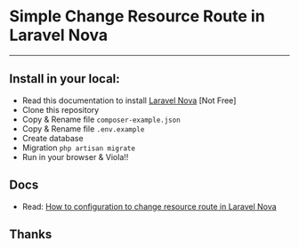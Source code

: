 # Simple Change Resource Route in Laravel Nova
---

## Install in your local:
- Read this documentation to install [Laravel Nova](https://nova.laravel.com) [Not Free]
- Clone this repository
- Copy & Rename file `composer-example.json`
- Copy & Rename file `.env.example`
- Create database
- Migration `php artisan migrate`
- Run in your browser & Viola!!

## Docs
- Read: [How to configuration to change resource route in Laravel Nova]()

## Thanks
